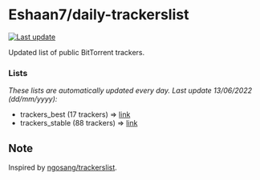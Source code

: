 
# Eshaan7/daily-trackerslist 

[![Last update](https://img.shields.io/badge/Last%20update-13/06/2022-blue.svg)](#)

Updated list of public BitTorrent trackers.

### Lists
*These lists are automatically updated every day. Last update 13/06/2022 (_dd/mm/yyyy_):*

* trackers_best (17 trackers) => [link](https://raw.githubusercontent.com/eshaan7/daily-trackerslist/master/trackers_best.txt)
* trackers_stable (88 trackers) => [link](https://raw.githubusercontent.com/eshaan7/daily-trackerslist/master/trackers_stable.txt)

## Note

Inspired by [ngosang/trackerslist](https://github.com/ngosang/trackerslist).
